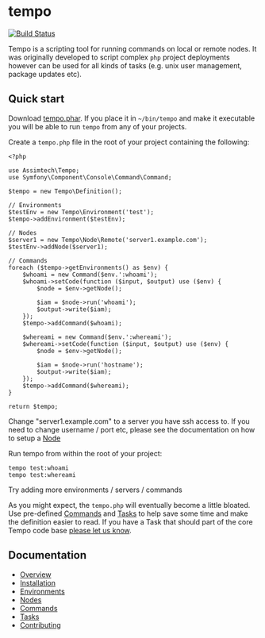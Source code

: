 # tempo

[![Build Status](https://travis-ci.org/assimtech/tempo.svg?branch=master)](https://travis-ci.org/assimtech/tempo)

Tempo is a scripting tool for running commands on local or remote nodes. It was originally developed to script complex
`php` project deployments however can be used for all kinds of tasks (e.g. unix user management, package updates etc).


## Quick start

Download [tempo.phar](https://github.com/assimtech/tempo/releases/download/0.0.04/tempo.phar).
If you place it in `~/bin/tempo` and make it executable you will be able to run `tempo` from any of your projects.


Create a `tempo.php` file in the root of your project containing the following:

    <?php

    use Assimtech\Tempo;
    use Symfony\Component\Console\Command\Command;

    $tempo = new Tempo\Definition();

    // Environments
    $testEnv = new Tempo\Environment('test');
    $tempo->addEnvironment($testEnv);

    // Nodes
    $server1 = new Tempo\Node\Remote('server1.example.com');
    $testEnv->addNode($server1);

    // Commands
    foreach ($tempo->getEnvironments() as $env) {
        $whoami = new Command($env.':whoami');
        $whoami->setCode(function ($input, $output) use ($env) {
            $node = $env->getNode();

            $iam = $node->run('whoami');
            $output->write($iam);
        });
        $tempo->addCommand($whoami);

        $whereami = new Command($env.':whereami');
        $whereami->setCode(function ($input, $output) use ($env) {
            $node = $env->getNode();

            $iam = $node->run('hostname');
            $output->write($iam);
        });
        $tempo->addCommand($whereami);
    }

    return $tempo;


Change "server1.example.com" to a server you have ssh access to.
If you need to change username / port etc, please see the documentation on how to setup a [Node](docs/04-Nodes.md)


Run tempo from within the root of your project:

    tempo test:whoami
    tempo test:whereami


Try adding more environments / servers / commands


As you might expect, the `tempo.php` will eventually become a little bloated. Use pre-defined
[Commands](docs/05-Commands.md) and [Tasks](docs/06-Tasks.md) to help save some time and make the definition easier
to read. If you have a Task that should part of the core Tempo code base [please let us know](docs/07-Contributing.md).


## Documentation

* [Overview](docs/01-Overview.md)
* [Installation](docs/02-Installation.md)
* [Environments](docs/03-Environments.md)
* [Nodes](docs/04-Nodes.md)
* [Commands](docs/05-Commands.md)
* [Tasks](docs/06-Tasks.md)
* [Contributing](docs/07-Contributing.md)
